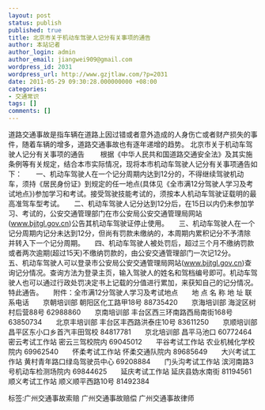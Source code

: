 ```yaml
---
layout: post
status: publish
published: true
title: 北京市关于机动车驾驶人记分有关事项的通告
author: 本站记者
author_login: admin
author_email: jiangwei909@gmail.com
wordpress_id: 2031
wordpress_url: http://www.gzjtlaw.com/?p=2031
date: 2011-05-29 09:30:28.000000000 +08:00
categories:
- 交通常识
tags: []
comments: []
---
```

道路交通事故是指车辆在道路上因过错或者意外造成的人身伤亡或者财产损失的事件，随着车辆的增多，道路交通事故也有逐年递增的趋势。  北京市关于机动车驾驶人记分有关事项的通告 　　根据《中华人民共和国道路交通安全法》及其实施条例等有关规定，结合本市实际情况，现将本市机动车驾驶人记分有关事项通告如下：　　一、机动车驾驶人在一个记分周期内达到12分的，不得继续驾驶机动车，须持《居民身份证》到规定的任一地点(具体见《全市满12分驾驶人学习及考试地点》)参加学习和考试。接受驾驶技能考试的，须按本人机动车驾驶证载明的最高准驾车型考试。　　二、机动车驾驶人记分达到12分后，在15日以内仍未参加学习、考试的，公安交通管理部门在市公安局公安交通管理局网站(www.bjjtgl.gov.cn)公告其机动车驾驶证停止使用。　　三、机动车驾驶人在一个记分周期内记分未达到12分，但尚有罚款未缴纳的，本周期内累积记分不予清除并转入下一个记分周期。　　四、机动车驾驶人被处罚后，超过三个月不缴纳罚款或者两次逾期(超过15天)不缴纳罚款的，由公安交通管理部门一次记12分。　　五、机动车驾驶人可以登录市公安局公安交通管理局网站(www.bjjtgl.gov.cn)查询记分情况。查询方法为登录主页，输入驾驶人的姓名和驾档编号即可。机动车驾驶人也可以通过行政处罚决定书上记载的分值进行累加，来获知自己的记分情况。　　特此通告。　　附件：全市满12分驾驶人学习及考试地点　　地 点 名 称 地 址 联系电话　　京朝培训部 朝阳区化工路甲18号 88735420　　京海培训部 海淀区树村后营88号 62988860　　京南培训部 丰台区西三环南路西局南街168号 63850734　　北京丰培训部 丰台区丰西路洪泰庄10号 83611250　　京顺培训部 昌平区东小口乡首汽丰田驾校 84817781　　京北培训部 昌平马池口 60772464　　密云考试工作站 密云三驾校院内 69045012　　平谷考试工作站 农业机械化学校院内 69962540　　怀柔考试工作站 怀柔交通队院内 89685649　　大兴考试工作站 黄村青年路口绿岛驾驶员中心 69208884　　门头沟考试工作站 滨河南路3号机动车检测场院内 69844625　　延庆考试工作站 延庆县妫水南街 81194561　　顺义考试工作站 顺义顺平西路10号 81492384  标签:广州交通事故索赔 广州交通事故赔偿 广州交通事故律师
